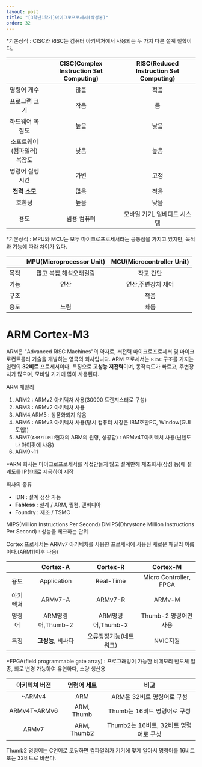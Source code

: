 ```yaml
---
layout: post
title: "[3학년1학기]마이크로프로세서(작성중)"
order: 32
---
```

*기본상식 : CISC와 RISC는 컴퓨터 아키텍처에서 사용되는 두 가지 다른 설계 철학이다.

||CISC(Complex Instruction Set Computing)|RISC(Reduced Instruction Set Computing)|
|:---:|:---:|:---:|
|명령어 개수|많음|적음|
|프로그램 크기|작음|큼|
|하드웨어 복잡도|높음|낮음|
|소프트웨어(컴파일러) 복잡도|낮음|높음|
|명령어 실행 시간|가변|고정|
|**전력 소모**|많음|적음|
|호환성|높음|낮음|
|용도|범용 컴퓨터|모바일 기기, 임베디드 시스템|

*기본상식 : MPU와 MCU는 모두 마이크로프로세서라는 공통점을 가지고 있지만, 목적과 기능에 따라 차이가 있다.

||MPU(Microprocessor Unit)|MCU(Microcontroller Unit)|
|:---:|:---:|:---:|
|목적|많고 복잡,해석오래걸림|작고 간단|
|기능|연산|연산,주변장치 제어|
|구조||적음|
|용도|느림|빠름|

# ARM Cortex-M3

ARM은 "Advanced RISC Machines"의 약자로, 저전력 마이크로프로세서 및 마이크로컨트롤러 기술을 개발하는 영국의 회사입니다. ARM 프로세서는 `RISC` 구조를 가지는 일련의 **32비트** 프로세서이다. 특징으로 **고성능 저전력**이며, 동작속도가 빠르고, 주변장치가 많으며, 모바일 기기에 많이 사용된다. 

ARM 패밀리
 1. ARM2 : ARMv2 아키텍쳐 사용(30000 트랜지스터로 구성)
 2. ARM3 : ARMv2 아키텍쳐 사용
 3. ARM4,ARM5 : 상품화되지 않음
 4. ARM6 : ARMv3 아키텍처 사용(당시 컴퓨터 시장은 IBM호환PC, Window(GUI 도입))
 5. ARM7(`ARM7TDMI`:현재의 ARM의 원형, 성공함) : ARMv4T아키텍쳐 사용(닌텐도나 아이팟에 사용)
 6. ARM9~11

 *ARM 회사는 마이크로프로세서를 직접만들지 않고 설계만해 제조회사(삼성 등)에 설계도를 IP형태로 제공하여 제작

 회사의 종류
 * IDN : 설계 생산 가능
 * **Fabless** : 설계 / ARM, 퀄컴, 앤비디아
 * Foundry : 제조 / TSMC

MIPS(Million Instructions Per Second) 
DMIPS(Dhrystone Million Instructions Per Second) : 성능을 체크하는 단위

Cortex 프로세서는 ARMv7 아키텍처를 사용한 프로세서에 사용된 새로운 패밀리 이름이다.(ARM11이후 나옴)

||Cortex-A|Cortex-R|Cortex-M|
|:---:|:---:|:---:|:---:|
|용도|Application|Real-Time|Micro Controller, FPGA|
|아키텍쳐|ARMv7-A|ARMv7-R|ARMv-M|
|명령어|ARM명령어,Thumb-2|ARM명령어,Thumb-2|Thumb-2 명령어만 사용|
|특징|**고성능**, 비싸다|오류정정기능(네트워크)|NVIC지원|

*FPGA(field programmable gate array) : 프로그래밍이 가능한 비메모리 반도체 일종, 회로 변경 가능하여 유연하다, 소량 생산용

|아키텍쳐 버전|명령어 세트|비고|
|:---:|:---:|:---:|
|~ARMv4|ARM|ARM은 32비트 명령어로 구성|
|ARMv4T~ARMv6|ARM, Thumb| Thumb는 16비트 명령어로 구성|
|ARMv7|ARM, Thumb2| Thumb2는 16비트, 32비트 명령어로 구성|

Thumb2 명령어는 C언어로 코딩하면 컴파일러가 기기에 맞게 알아서 명령어를 16비트 또는 32비트로 바꾼다.

